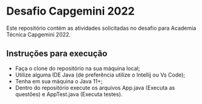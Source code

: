 <h1>Desafio Capgemini 2022</h1>

<p>
Este repositório contém as atividades solicitadas no desafio para Academia Técnica Capgemini 2022.
</p>

<h2>Instruções para execução</h2>

<ul>
  <li>Faça o clone do repositório na sua máquina local;</li>
  <li>Utilize alguma IDE Java (de preferência utilize o Intellij ou Vs Code);</li>
  <li>Tenha em sua máquina o Java 11+;</li>
  <li>Dentro do repositório execute os arquivos App.java (Executa as questões) e AppTest.java (Executa testes).</li>
</ul>
